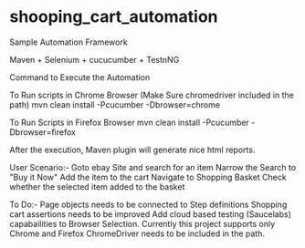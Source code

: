 # shooping_cart_automation

Sample Automation Framework

Maven + Selenium + cucucumber + TestnNG

Command to Execute the Automation

To Run scripts in Chrome Browser (Make Sure chromedriver included in the path)
mvn clean install -Pcucumber -Dbrowser=chrome

To Run Scripts in Firefox Browser
mvn clean install -Pcucumber -Dbrowser=firefox

After the execution, Maven plugin will generate nice html reports.

User Scenario:-
Goto ebay Site and search for an item
Narrow the Search to "Buy it Now"
Add the item to the cart
Navigate to Shopping Basket
Check whether the selected item added to the basket

To Do:-
Page objects needs to be connected to Step definitions
Shopping cart assertions needs to be improved
Add cloud based testing (Saucelabs) capabailities to Browser Selection. Currently this project supports only Chrome and Firefox
ChromeDriver needs to be included in the path.

